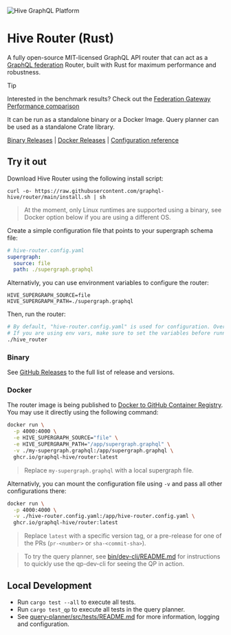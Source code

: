 ![Hive GraphQL Platform](https://the-guild.dev/graphql/hive/github-org-image.png)

# Hive Router (Rust)

A fully open-source MIT-licensed GraphQL API router that can act as a [GraphQL federation](https://the-guild.dev/graphql/hive/federation) Router, built with Rust for maximum performance and robustness.

> [!TIP]
> Interested in the benchmark results? Check out the [Federation Gateway Performance comparison](https://the-guild.dev/graphql/hive/federation-gateway-performance)

It can be run as a standalone binary or a Docker Image. Query planner can be used as a standalone Crate library.

[Binary Releases](https://github.com/graphql-hive/router/releases) | [Docker Releases](https://github.com/graphql-hive/router/pkgs/container/router) | [Configuration reference](./docs/README.md)

## Try it out

Download Hive Router using the following install script:

```
curl -o- https://raw.githubusercontent.com/graphql-hive/router/main/install.sh | sh
```

> At the moment, only Linux runtimes are supported using a binary, see Docker option below if you are using a different OS.

Create a simple configuration file that points to your supergraph schema file:

```yaml
# hive-router.config.yaml
supergraph:
  source: file
  path: ./supergraph.graphql
```

Alternativly, you can use environment variables to configure the router:

```env
HIVE_SUPERGRAPH_SOURCE=file
HIVE_SUPERGRAPH_PATH=./supergraph.graphql
```

Then, run the router:

```bash
# By default, "hive-router.config.yaml" is used for configuration. Override it by setting "ROUTER_CONFIG_FILE_PATH=some-custom-file.yaml"
# If you are using env vars, make sure to set the variables before running the router.
./hive_router
```

### Binary

See [GitHub Releases](https://github.com/graphql-hive/router/releases) to the full list of release and versions.

### Docker

The router image is being published to [Docker to GitHub Container Registry](). You may use it directly using the following command:

```bash
docker run \
  -p 4000:4000 \
  -e HIVE_SUPERGRAPH_SOURCE="file" \
  -e HIVE_SUPERGRAPH_PATH="/app/supergraph.graphql" \
  -v ./my-supergraph.graphql:/app/supergraph.graphql \
  ghcr.io/graphql-hive/router:latest
```

> Replace `my-supergraph.graphql` with a local supergraph file.

Alternativly, you can mount the configuration file using `-v` and pass all other configurations there:

```bash
docker run \
  -p 4000:4000 \
  -v ./hive-router.config.yaml:/app/hive-router.config.yaml \
  ghcr.io/graphql-hive/router:latest
```

> Replace `latest` with a specific version tag, or a pre-release for one of the PRs (`pr-<number>` or `sha-<commit-sha>`).

> To try the query planner, see [bin/dev-cli/README.md](bin/dev-cli/README.md) for instructions to quickly use the qp-dev-cli for seeing the QP in action.

## Local Development

* Run `cargo test --all` to execute all tests.
* Run `cargo test_qp` to execute all tests in the query planner.
* See [query-planner/src/tests/README.md](query-planner/src/tests/README.md) for more information, logging and configuration.
